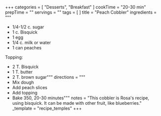 +++
categories = [ "Desserts", "Breakfast" ]
cookTime = "20-30 min"
prepTime = ""
servings = ""
tags = [ ]
title = "Peach Cobbler"
ingredients = """
* 1/4-1/2 c. sugar
* 1 c. Bisquick
* 1 egg
* 1/4 c. milk or water
* 1 can peaches

Topping:

* 2 T. Bisquick
* 1 T. butter
* 2 T. brown sugar"""
directions = """
* Mix dough
* Add peach slices
* Add topping
* Bake 350, 20-30 minutes"""
notes = "This cobbler is Rosa's recipe, using bisquick. It can be made with other fruit, like blueberries."
_template = "recipe_temples"
+++


